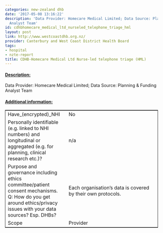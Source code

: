 ```yaml
---
categories: new-zealand dhb
date: '2017-05-08 13:16:22'
description: 'Data Provider: Homecare Medical Limited; Data Source: Planning & Funding
  Analyst Team'
id: cdhbhomecare_medical_ltd_nurseled_telephone_triage_hml
layout: post
link: http://www.westcoastdhb.org.nz/
provider: Canterbury and West Coast District Health Board
tags:
- hospital
- nzte-report
title: CDHB-Homecare Medical Ltd Nurse-led telephone triage (HML)
---
```



 <h4> <u>Description:</u> </h4>
Data Provider: Homecare Medical Limited; Data Source: Planning & Funding Analyst Team
 <h4> <u>Additional information:</u> </h4>
 <table style="border: 1px solid">
 <tr> <td width="40%">Have_(encrypted)_NHI</td> <td>No</td> </tr>
 <tr> <td width="40%">Personally identifiable (e.g. linked to NHI numbers) and longitudinal or aggregated (e.g. for planning, clinical research etc.)?</td> <td>n/a</td> </tr>
 <tr> <td width="40%">Purpose and governance including ethics committee/patient consent mechanisms. Q: How do you get around ethics/privacy issues with your data sources? Esp. DHBs?</td> <td>Each organisation’s data is covered by their own protocols. </td> </tr>
 <tr> <td width="40%">Scope</td> <td>Provider</td> </tr>
 </table>